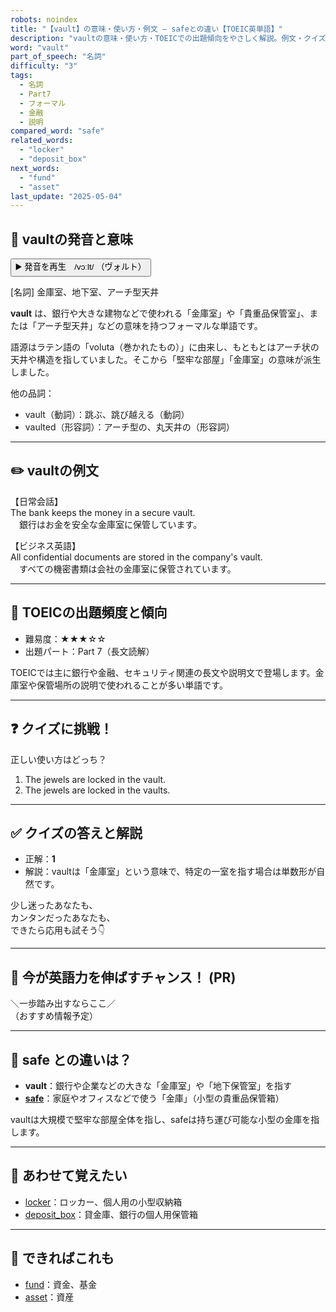 ```yaml
---
robots: noindex
title: "【vault】の意味・使い方・例文 ― safeとの違い【TOEIC英単語】"
description: "vaultの意味・使い方・TOEICでの出題傾向をやさしく解説。例文・クイズ付きでsafeとの違いもわかりやすく学べます。"
word: "vault"
part_of_speech: "名詞"
difficulty: "3"
tags:
  - 名詞
  - Part7
  - フォーマル
  - 金融
  - 説明
compared_word: "safe"
related_words:
  - "locker"
  - "deposit_box"
next_words:
  - "fund"
  - "asset"
last_update: "2025-05-04"
---
```


## 🔰 vaultの発音と意味

<button class="play-audio" onclick="playTTS('vault')">
  <span class="play-audio-main">
    ▶️ 発音を再生　/vɔːlt/
  </span>
  <span class="play-audio-sub">
    （ヴォルト）
  </span>
</button>

[名詞] 金庫室、地下室、アーチ型天井

**vault** は、銀行や大きな建物などで使われる「金庫室」や「貴重品保管室」、または「アーチ型天井」などの意味を持つフォーマルな単語です。

語源はラテン語の「voluta（巻かれたもの）」に由来し、もともとはアーチ状の天井や構造を指していました。そこから「堅牢な部屋」「金庫室」の意味が派生しました。

他の品詞：  
- vault（動詞）：跳ぶ、跳び越える（動詞）
- vaulted（形容詞）：アーチ型の、丸天井の（形容詞）

---

## ✏️ vaultの例文

【日常会話】  
The bank keeps the money in a secure vault.  
　銀行はお金を安全な金庫室に保管しています。

【ビジネス英語】  
All confidential documents are stored in the company's vault.  
　すべての機密書類は会社の金庫室に保管されています。

---

## 🎯 TOEICの出題頻度と傾向

- 難易度：★★★☆☆
- 出題パート：Part 7（長文読解）

TOEICでは主に銀行や金融、セキュリティ関連の長文や説明文で登場します。金庫室や保管場所の説明で使われることが多い単語です。

---

## ❓ クイズに挑戦！

正しい使い方はどっち？

1. The jewels are locked in the vault.  
2. The jewels are locked in the vaults.

---

## ✅ クイズの答えと解説

- 正解：**1**
- 解説：vaultは「金庫室」という意味で、特定の一室を指す場合は単数形が自然です。

少し迷ったあなたも、  
カンタンだったあなたも、  
できたら応用も試そう👇️

---

## 🚀 今が英語力を伸ばすチャンス！ (PR)

<div class="info-center">
＼一歩踏み出すならここ／<br>  
（おすすめ情報予定）
</div>

---

## 🤔  safe との違いは？

- **vault**：銀行や企業などの大きな「金庫室」や「地下保管室」を指す
- **[safe](/word/safe)**：家庭やオフィスなどで使う「金庫」（小型の貴重品保管箱）

vaultは大規模で堅牢な部屋全体を指し、safeは持ち運び可能な小型の金庫を指します。

---

## 🧩 あわせて覚えたい

- [locker](/word/locker)：ロッカー、個人用の小型収納箱
- [deposit_box](/word/deposit_box)：貸金庫、銀行の個人用保管箱

---

## 📖 できればこれも

- [fund](/word/fund)：資金、基金
- [asset](/word/asset)：資産

<!-- cvid: aid44_bid20 -->
